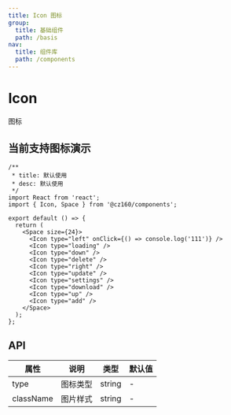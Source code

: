 ```yaml
---
title: Icon 图标
group:
  title: 基础组件
  path: /basis
nav:
  title: 组件库
  path: /components
---
```


# Icon

图标

## 当前支持图标演示

```tsx
/**
 * title: 默认使用
 * desc: 默认使用
 */
import React from 'react';
import { Icon, Space } from '@cz160/components';

export default () => {
  return (
    <Space size={24}>
      <Icon type="left" onClick={() => console.log('111')} />
      <Icon type="loading" />
      <Icon type="down" />
      <Icon type="delete" />
      <Icon type="right" />
      <Icon type="update" />
      <Icon type="settings" />
      <Icon type="download" />
      <Icon type="up" />
      <Icon type="add" />
    </Space>
  );
};
```

## API

| 属性      | 说明     | 类型   | 默认值 |
| --------- | -------- | ------ | ------ |
| type      | 图标类型 | string | -      |
| className | 图片样式 | string | -      |
